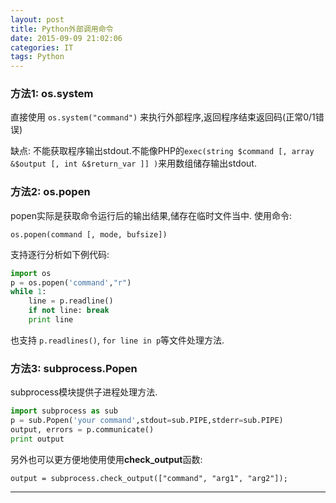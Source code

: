 ```yaml
---
layout: post
title: Python外部调用命令
date: 2015-09-09 21:02:06
categories: IT
tags: Python
---
```


### 方法1: os.system

直接使用 `os.system("command")` 来执行外部程序,返回程序结束返回码(正常0/1错误)

缺点: 不能获取程序输出stdout.不能像PHP的`exec(string $command [, array &$output [, int &$return_var ]] )`来用数组储存输出stdout.

### 方法2: os.popen

popen实际是获取命令运行后的输出结果,储存在临时文件当中. 使用命令: 

`os.popen(command [, mode, bufsize])`

支持逐行分析如下例代码:

~~~python
import os
p = os.popen('command',"r")
while 1:
    line = p.readline()
    if not line: break
    print line
~~~

也支持 `p.readlines()`, `for line in p`等文件处理方法.


### 方法3: subprocess.Popen 
subprocess模块提供子进程处理方法.

~~~python
import subprocess as sub
p = sub.Popen('your command',stdout=sub.PIPE,stderr=sub.PIPE)
output, errors = p.communicate()
print output
~~~

另外也可以更方便地使用使用**check_output**函数: 

`output = subprocess.check_output(["command", "arg1", "arg2"]);` 

------
